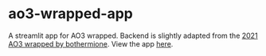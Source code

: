 # ao3-wrapped-app

A streamlit app for AO3 wrapped. Backend is slightly adapted from the [2021 AO3 wrapped by bothermione](https://github.com/kanashter/bothermione-ao3wrapped). View the app [here](https://pickleherring-ao3-wrapped-app-app-hqsg61.streamlit.app).

